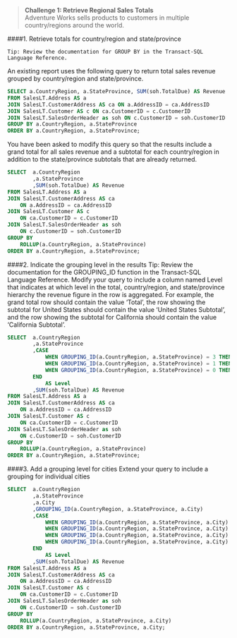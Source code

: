 > **Challenge 1: Retrieve Regional Sales Totals**   
Adventure Works sells products to customers in multiple country/regions around the world.

####1. Retrieve totals for country/region and state/province
```
Tip: Review the documentation for GROUP BY in the Transact-SQL Language Reference.
```
An existing report uses the following query to return total sales revenue grouped by country/region and
state/province.
```sql
SELECT a.CountryRegion, a.StateProvince, SUM(soh.TotalDue) AS Revenue
FROM SalesLT.Address AS a
JOIN SalesLT.CustomerAddress AS ca ON a.AddressID = ca.AddressID
JOIN SalesLT.Customer AS c ON ca.CustomerID = c.CustomerID
JOIN SalesLT.SalesOrderHeader as soh ON c.CustomerID = soh.CustomerID
GROUP BY a.CountryRegion, a.StateProvince
ORDER BY a.CountryRegion, a.StateProvince;
```
You have been asked to modify this query so that the results include a grand total for all sales revenue
and a subtotal for each country/region in addition to the state/province subtotals that are already
returned.
```sql
SELECT	a.CountryRegion
		,a.StateProvince
		,SUM(soh.TotalDue) AS Revenue
FROM SalesLT.Address AS a
JOIN SalesLT.CustomerAddress AS ca
	ON a.AddressID = ca.AddressID
JOIN SalesLT.Customer AS c
	ON ca.CustomerID = c.CustomerID
JOIN SalesLT.SalesOrderHeader as soh
	ON c.CustomerID = soh.CustomerID
GROUP BY 
	ROLLUP(a.CountryRegion, a.StateProvince)
ORDER BY a.CountryRegion, a.StateProvince;
```
####2. Indicate the grouping level in the results
Tip: Review the documentation for the GROUPING_ID function in the Transact-SQL Language Reference.
Modify your query to include a column named Level that indicates at which level in the total,
country/region, and state/province hierarchy the revenue figure in the row is aggregated. For example,
the grand total row should contain the value ‘Total’, the row showing the subtotal for United States
should contain the value ‘United States Subtotal’, and the row showing the subtotal for California should
contain the value ‘California Subtotal’.
```sql
SELECT	a.CountryRegion
		,a.StateProvince		
		,CASE
			WHEN GROUPING_ID(a.CountryRegion, a.StateProvince) = 3 THEN 'Total'
			WHEN GROUPING_ID(a.CountryRegion, a.StateProvince) = 1 THEN a.CountryRegion + ' Subtotal' 
			WHEN GROUPING_ID(a.CountryRegion, a.StateProvince) = 0 THEN a.StateProvince + ' Subtotal' 
		END
			AS Level
		,SUM(soh.TotalDue) AS Revenue
FROM SalesLT.Address AS a
JOIN SalesLT.CustomerAddress AS ca
	ON a.AddressID = ca.AddressID
JOIN SalesLT.Customer AS c
	ON ca.CustomerID = c.CustomerID
JOIN SalesLT.SalesOrderHeader as soh
	ON c.CustomerID = soh.CustomerID
GROUP BY 
	ROLLUP(a.CountryRegion, a.StateProvince)
ORDER BY a.CountryRegion, a.StateProvince;
```
####3. Add a grouping level for cities
Extend your query to include a grouping for individual cities
```sql
SELECT	a.CountryRegion
		,a.StateProvince
		,a.City		
		,GROUPING_ID(a.CountryRegion, a.StateProvince, a.City)
		,CASE
			WHEN GROUPING_ID(a.CountryRegion, a.StateProvince, a.City) = 7 THEN 'Total'
			WHEN GROUPING_ID(a.CountryRegion, a.StateProvince, a.City) = 3 THEN a.CountryRegion + ' Subtotal' 
			WHEN GROUPING_ID(a.CountryRegion, a.StateProvince, a.City) = 1 THEN a.StateProvince + ' Subtotal' 
			WHEN GROUPING_ID(a.CountryRegion, a.StateProvince, a.City) = 0 THEN a.City + ' Subtotal'
		END
			AS Level
		,SUM(soh.TotalDue) AS Revenue
FROM SalesLT.Address AS a
JOIN SalesLT.CustomerAddress AS ca
	ON a.AddressID = ca.AddressID
JOIN SalesLT.Customer AS c
	ON ca.CustomerID = c.CustomerID
JOIN SalesLT.SalesOrderHeader as soh
	ON c.CustomerID = soh.CustomerID
GROUP BY 
	ROLLUP(a.CountryRegion, a.StateProvince, a.City)
ORDER BY a.CountryRegion, a.StateProvince, a.City;
```
